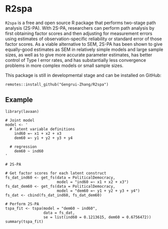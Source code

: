 # R2spa

`R2spa` is a free and open source R package that performs two-stage path analysis (2S-PA). With 2S-PA, researchers can perform path analysis by first obtaining factor scores and then adjusting for measurement errors using estimates of observation-specific reliability or standard error of those factor scores. As a viable alternative to SEM, 2S-PA has been shown to give equally-good estimates as SEM in relatively simple models and large sample sizes, as well as to give more accurate parameter estimates, has better control of Type I error rates, and has substantially less convergence problems in more complex models or small sample sizes. 

This package is still in developmental stage and can be installed on GitHub:

```
remotes::install_github("Gengrui-Zhang/R2spa")
```

## Example

```
library(lavaan)

# Joint model
model <- ' 
  # latent variable definitions
    ind60 =~ x1 + x2 + x3
    dem60 =~ y1 + y2 + y3 + y4

  # regression
    dem60 ~ ind60
'

# 2S-PA

# Get factor scores for each latent construct
fs_dat_ind60 <- get_fs(data = PoliticalDemocracy, 
                       model = "ind60 =~ x1 + x2 + x3")
fs_dat_dem60 <- get_fs(data = PoliticalDemocracy, 
                       model = "dem60 =~ y1 + y2 + y3 + y4")
fs_dat <- cbind(fs_dat_ind60, fs_dat_dem60)

# Perform 2S-PA
tspa_fit <- tspa(model = "dem60 ~ ind60", 
                 data = fs_dat, 
                 se = list(ind60 = 0.1213615, dem60 = 0.6756472))
summary(tspa_fit)
```
